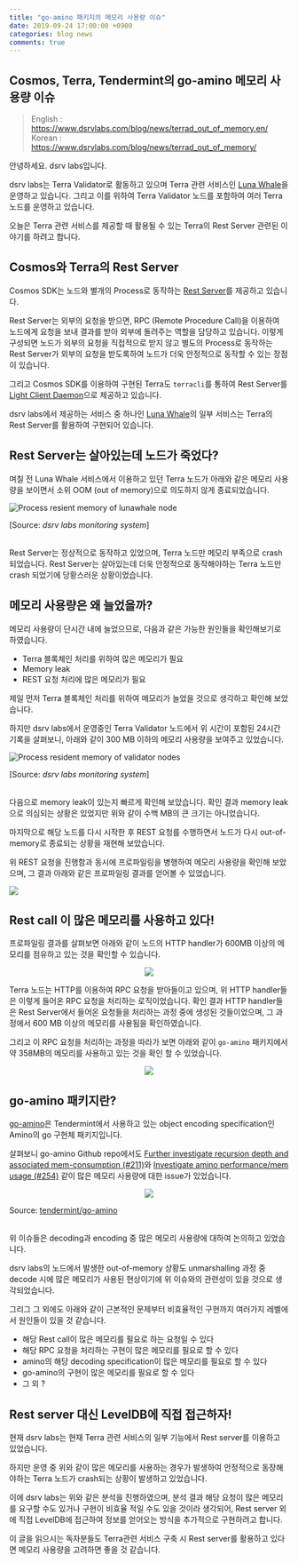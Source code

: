 ```yaml
---
title: "go-amino 패키지의 메모리 사용량 이슈"
date: 2019-09-24 17:00:00 +0900
categories: blog news
comments: true
---
```

## Cosmos, Terra, Tendermint의 go-amino 메모리 사용량 이슈

> English : https://www.dsrvlabs.com/blog/news/terrad_out_of_memory.en/  
> Korean : https://www.dsrvlabs.com/blog/news/terrad_out_of_memory/

안녕하세요. dsrv labs입니다.

dsrv labs는 Terra Validator로 활동하고 있으며 Terra 관련 서비스인 [Luna Whale](https://www.lunawhale.com)을 운영하고 있습니다.
그리고 이를 위하여 Terra Validator 노드를 포함하여 여러 Terra 노드를 운영하고 있습니다.

오늘은 Terra 관련 서비스를 제공할 때 활용될 수 있는 Terra의 Rest Server 관련된 이야기를 하려고 합니다.

## Cosmos와 Terra의 Rest Server

Cosmos SDK는 노드와 별개의 Process로 동작하는 [Rest Server](https://cosmos.network/docs/clients/service-providers.html#setting-up-the-rest-server)를 제공하고 있습니다. 

Rest Server는 외부의 요청을 받으면, RPC (Remote Procedure Call)을 이용하여 노드에게 요청을 보내 결과를 받아 외부에 돌려주는 역할을 담당하고 있습니다.
이렇게 구성되면 노드가 외부의 요청을 직접적으로 받지 않고 별도의 Process로 동작하는 Rest Server가 외부의 요청을 받도록하여 노드가 더욱 안정적으로 동작할 수 있는 장점이 있습니다.

그리고 Cosmos SDK를 이용하여 구현된 Terra도 `terracli`를 통하여 Rest Server를 [Light Client Daemon](https://docs.terra.money/guide/light-client)으로 제공하고 있습니다.

dsrv labs에서 제공하는 서비스 중 하나인 [Luna Whale](https://www.lunawhale.com/)의 일부 서비스는 Terra의 Rest Server를 활용하여 구현되어 있습니다.

## Rest Server는 살아있는데 노드가 죽었다? 

며칠 전 Luna Whale 서비스에서 이용하고 있던 Terra 노드가 아래와 같은 메모리 사용량을 보이면서 소위 OOM (out of memory)으로 의도하지 않게 종료되었습니다.

<img alt="Process resient memory of lunawhale node" src="https://raw.githubusercontent.com/dsrvlabs/dsrvlabs.github.io/master/posts_attachment/20190924-lunawhale.png">

[Source: *dsrv labs monitoring system*]

<br>
Rest Server는 정상적으로 동작하고 있었으며, Terra 노드만 메모리 부족으로 crash 되었습니다. Rest Server는 살아있는데 더욱 안정적으로 동작해야하는 Terra 노드만 crash 되었기에 당황스러운 상황이었습니다.

## 메모리 사용량은 왜 늘었을까?

메모리 사용량이 단시간 내에 늘었으므로, 다음과 같은 가능한 원인들을 확인해보기로 하였습니다.

- Terra 블록체인 처리를 위하여 많은 메모리가 필요
- Memory leak
- REST 요청 처리에 많은 메모리가 필요

제일 먼저 Terra 블록체인 처리를 위하여 메모리가 늘었을 것으로 생각하고 확인해 보았습니다.

하지만 dsrv labs에서 운영중인 Terra Validator 노드에서 위 시간이 포함된 24시간 기록을 살펴보니, 아래와 같이 300 MB 이하의 메모리 사용량을 보여주고 있었습니다.

<img alt="Process resident memory of validator nodes" src="https://raw.githubusercontent.com/dsrvlabs/dsrvlabs.github.io/master/posts_attachment/20190924-validator-normal.png">

[Source: *dsrv labs monitoring system*]

<br>
다음으로 memory leak이 있는지 빠르게 확인해 보았습니다. 확인 결과 memory leak으로 의심되는 상황은 있었지만 위와 같이 수백 MB의 큰 크기는 아니었습니다.

마지막으로 해당 노드를 다시 시작한 후 REST 요청를 수행하면서 노드가 다시 out-of-memory로 종료되는 상황을 재현해 보았습니다.

위 REST 요청을 진행함과 동시에 프로파일링을 병행하여 메모리 사용량을 확인해 보았으며, 그 결과 아래와 같은 프로파일링 결과를 얻어볼 수 있었습니다.

<img src="https://raw.githubusercontent.com/dsrvlabs/dsrvlabs.github.io/master/posts_attachment/20190924-memprofile-1.png">

## Rest call 이 많은 메모리를 사용하고 있다!

프로파일링 결과를 살펴보면 아래와 같이 노드의 HTTP handler가 600MB 이상의 메모리를 점유하고 있는 것을 확인할 수 있습니다.

<p align="center">
<img src="https://raw.githubusercontent.com/dsrvlabs/dsrvlabs.github.io/master/posts_attachment/20190924-memprofile-2.png">
</p>

Terra 노드는 HTTP를 이용하여 RPC 요청을 받아들이고 있으며, 위 HTTP handler들은 이렇게 들어온 RPC 요청을 처리하는 로직이었습니다.
확인 결과 HTTP handler들은 Rest Server에서 들어온 요청들을 처리하는 과정 중에 생성된 것들이었으며, 그 과정에서 600 MB 이상의 메모리를 사용됨을 확인하였습니다.

그리고 이 RPC 요청을 처리하는 과정을 따라가 보면 아래와 같이  `go-amino` 패키지에서 약 358MB의 메모리를 사용하고 있는 것을 확인 할 수 있었습니다.
<p align="center">
<img src="https://raw.githubusercontent.com/dsrvlabs/dsrvlabs.github.io/master/posts_attachment/20190924-memprofile-3.png">
</p>

## go-amino 패키지란?

[go-amino](https://github.com/tendermint/go-amino)은 Tendermint에서 사용하고 있는 object encoding specification인 Amino의 go 구현체 패키지입니다.

살펴보니 go-amino Github repo에서도 [Further investigate recursion depth and associated mem-consumption (#211)](https://github.com/tendermint/go-amino/issues/211)와 [Investigate amino performance/mem usage (#254)](https://github.com/tendermint/go-amino/issues/254) 같이 많은 메모리 사용량에 대한 issue가 있었습니다.

<p align="center">
<img src="https://raw.githubusercontent.com/dsrvlabs/dsrvlabs.github.io/master/posts_attachment/20190924-amino.png">

Source: [tendermint/go-amino](https://github.com/tendermint/go-amino/issues?utf8=%E2%9C%93&q=is%3Aissue+is%3Aopen+memory)
</p>

<br>
위 이슈들은 decoding과 encoding 중 많은 메모리 사용량에 대하여 논의하고 있었습니다.

dsrv labs의 노드에서 발생한 out-of-memory 상황도 unmarshalling 과정 중 decode 시에 많은 메모리가 사용된 현상이기에 위 이슈와의 관련성이 있을 것으로 생각되었습니다.

그리그 그 외에도 아래와 같이 근본적인 문제부터 비효율적인 구현까지 여러가지 레벨에서 원인들이 있을 것 같습니다.

- 해당 Rest call이 많은 메모리를 필요로 하는 요청일 수 있다
- 해당 RPC 요청을 처리하는 구현이 많은 메모리를 필요로 할 수 있다
- amino의 해당 decoding specification이 많은 메모리를 필요로 할 수 있다
- go-amino의 구현이 많은 메모리를 필요로 할 수 있다
- 그 외 ?

## Rest server 대신 LevelDB에 직접 접근하자!

현재 dsrv labs는 현재 Terra 관련 서비스의 일부 기능에서 Rest server를 이용하고 있었습니다.

하지만 운영 중 위와 같이 많은 메모리를 사용하는 경우가 발생하여 안정적으로 동장해야하는 Terra 노드가 crash되는 상황이 발생하고 있었습니다.

이에 dsrv labs는 위와 같은 분석을 진행하였으며, 분석 결과 해당 요청이 많은 메모리를 요구할 수도 있거나 구현이 비효율 적일 수도 있을 것이라 생각되어, Rest server 외에 직접 LevelDB에 접근하여 정보를 얻어오는 방식을 추가적으로 구현하려고 합니다.

이 글을 읽으시는 독자분들도 Terra관련 서비스 구축 시 Rest server를 활용하고 있다면 메모리 사용량을 고려하면 좋을 것 같습니다.
